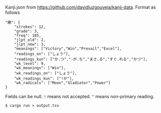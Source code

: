 Kanji.json from https://github.com/davidluzgouveia/kanji-data. Format as follows

```
"勝": {
    "strokes": 12,
    "grade": 3,
    "freq": 185,
    "jlpt_old": 2,
    "jlpt_new": 3,
    "meanings": ["Victory","Win","Prevail","Excel"],
    "readings_on": ["しょう"],
    "readings_kun": ["か.つ","-が.ち","まさ.る","すぐ.れる","かつ"],
    "wk_level": 9,
    "wk_meanings": ["Win"],
    "wk_readings_on": ["しょう"],
    "wk_readings_kun": ["!か"],
    "wk_radicals": ["Moon","Gladiator","Power"]
}
```

Fields can be null. `!` means not accepted. `^` means non-primary reading.

`$ cargo run > output.tsv` 
